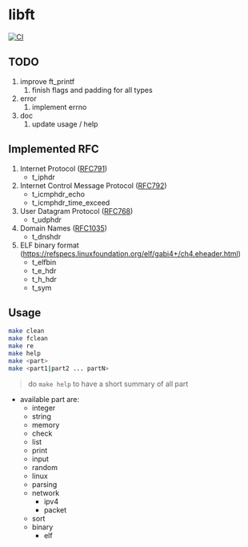 # libft

[![CI](https://github.com/Pixailz/ft_libft/actions/workflows/CI.yml/badge.svg)](https://github.com/Pixailz/ft_libft/actions/workflows/CI.yml)

## TODO

1. improve ft_printf
   1. finish flags and padding for all types
1. error
   1. implement errno
1. doc
   1. update usage / help

## Implemented RFC

1. Internet Protocol ([RFC791](https://datatracker.ietf.org/doc/html/rfc791))
   - t_iphdr
1. Internet Control Message Protocol ([RFC792](https://datatracker.ietf.org/doc/html/rfc792))
   - t_icmphdr_echo
   - t_icmphdr_time_exceed
1. User Datagram Protocol ([RFC768](https://datatracker.ietf.org/doc/html/rfc768))
   - t_udphdr
1. Domain Names ([RFC1035](https://datatracker.ietf.org/doc/html/rfc1035))
   - t_dnshdr
1. ELF binary format (https://refspecs.linuxfoundation.org/elf/gabi4+/ch4.eheader.html)
   - t_elfbin
   - t_e_hdr
   - t_h_hdr
   - t_sym

## Usage

```bash
make clean
make fclean
make re
make help
make <part>
make <part1|part2 ... partN>
```

> do `make help` to have a short summary of all part

- available part are:
	- integer
	- string
	- memory
	- check
	- list
	- print
	- input
	- random
	- linux
	- parsing
	- network
    	- ipv4
    	- packet
  	- sort
  	- binary
    	- elf
